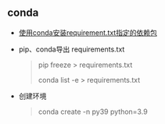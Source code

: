 ## conda

- [使用conda安装requirement.txt指定的依赖包](https://blog.csdn.net/mao_jonah/article/details/89502380)

- pip、conda导出 requirements.txt

  > pip freeze > requirements.txt
  >
  > conda list -e > requirements.txt

- 创建环境

  > conda create -n py39 python=3.9
